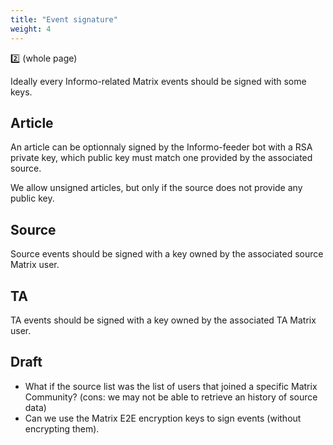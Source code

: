 ```yaml
---
title: "Event signature"
weight: 4
---
```


2️⃣ (whole page)


Ideally every Informo-related Matrix events should be signed with some keys.

## Article

An article can be optionnaly signed by the Informo-feeder bot with a RSA private key, which public key must match one provided by the associated source.

We allow unsigned articles, but only if the source does not provide any public key.


## Source

Source events should be signed with a key owned by the associated source Matrix user.



## TA

TA events should be signed with a key owned by the associated TA Matrix user.





## Draft
- What if the source list was the list of users that joined a specific Matrix Community? (cons: we may not be able to retrieve an history of source data)
- Can we use the Matrix E2E encryption keys to sign events (without encrypting them).

